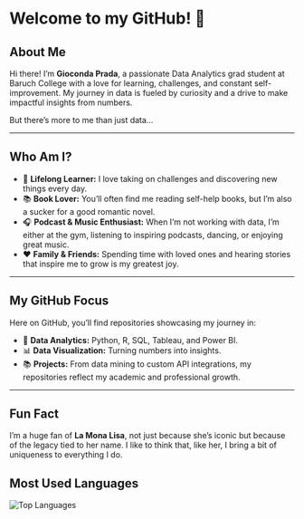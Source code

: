 # Welcome to my GitHub! 👋

## About Me
Hi there! I’m **Gioconda Prada**, a passionate Data Analytics grad student at Baruch College with a love for learning, challenges, and constant self-improvement. My journey in data is fueled by curiosity and a drive to make impactful insights from numbers.

But there’s more to me than just data…

---

## Who Am I?
- 🌟 **Lifelong Learner:** I love taking on challenges and discovering new things every day.
- 📚 **Book Lover:** You’ll often find me reading self-help books, but I’m also a sucker for a good romantic novel.
- 🎧 **Podcast & Music Enthusiast:** When I’m not working with data, I’m either at the gym, listening to inspiring podcasts, dancing, or enjoying great music.
- ❤️ **Family & Friends:** Spending time with loved ones and hearing stories that inspire me to grow is my greatest joy.

---

## My GitHub Focus
Here on GitHub, you’ll find repositories showcasing my journey in:
- 🧮 **Data Analytics:** Python, R, SQL, Tableau, and Power BI.
- 📊 **Data Visualization:** Turning numbers into insights.
- 📚 **Projects:** From data mining to custom API integrations, my repositories reflect my academic and professional growth.

---

## Fun Fact
I’m a huge fan of **La Mona Lisa**, not just because she’s iconic but because of the legacy tied to her name. I like to think that, like her, I bring a bit of uniqueness to everything I do.

## Most Used Languages
![Top Languages](https://github-readme-stats.vercel.app/api/top-langs/?username=giocondaprada91&layout=compact)

